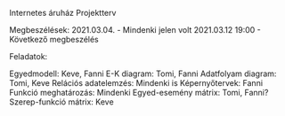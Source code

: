 Internetes áruház Projektterv 

Megbeszélések: 2021.03.04. - Mindenki jelen volt
2021.03.12 19:00 - Következő megbeszélés

Feladatok: 

Egyedmodell: Keve, Fanni
E-K diagram: Tomi, Fanni
Adatfolyam diagram: Tomi, Keve
Relációs adatelemzés: Mindenki is
Képernyőtervek: Fanni
Funkció meghatározás: Mindenki
Egyed-esemény mátrix: Tomi, Fanni?
Szerep-funkció mátrix: Keve


